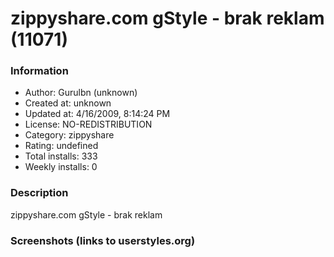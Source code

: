 # zippyshare.com gStyle - brak reklam (11071)

### Information
- Author: Gurulbn (unknown)
- Created at: unknown
- Updated at: 4/16/2009, 8:14:24 PM
- License: NO-REDISTRIBUTION
- Category: zippyshare
- Rating: undefined
- Total installs: 333
- Weekly installs: 0


### Description
zippyshare.com gStyle - brak reklam


### Screenshots (links to userstyles.org)



